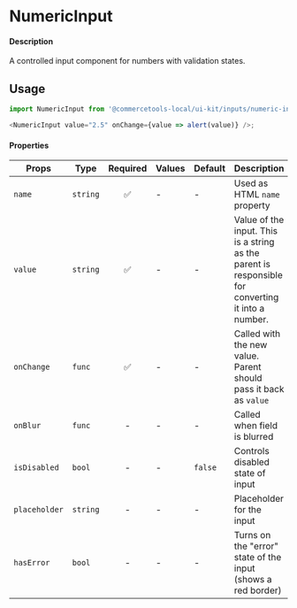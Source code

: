 # NumericInput

#### Description

A controlled input component for numbers with validation states.

## Usage

```js
import NumericInput from '@commercetools-local/ui-kit/inputs/numeric-input';

<NumericInput value="2.5" onChange={value => alert(value)} />;
```

#### Properties

| Props         | Type     | Required | Values | Default | Description                                                                                        |
| ------------- | -------- | :------: | ------ | ------- | -------------------------------------------------------------------------------------------------- |
| `name`        | `string` |    ✅    | -      | -       | Used as HTML `name` property                                                                       |
| `value`       | `string` |    ✅    | -      | -       | Value of the input. This is a string as the parent is responsible for converting it into a number. |
| `onChange`    | `func`   |    ✅    | -      | -       | Called with the new value. Parent should pass it back as `value`                                   |
| `onBlur`      | `func`   |    -     | -      | -       | Called when field is blurred                                                                       |
| `isDisabled`  | `bool`   |    -     | -      | `false` | Controls disabled state of input                                                                   |
| `placeholder` | `string` |    -     | -      | -       | Placeholder for the input                                                                          |
| `hasError`    | `bool`   |    -     | -      | -       | Turns on the "error" state of the input (shows a red border)                                       |
